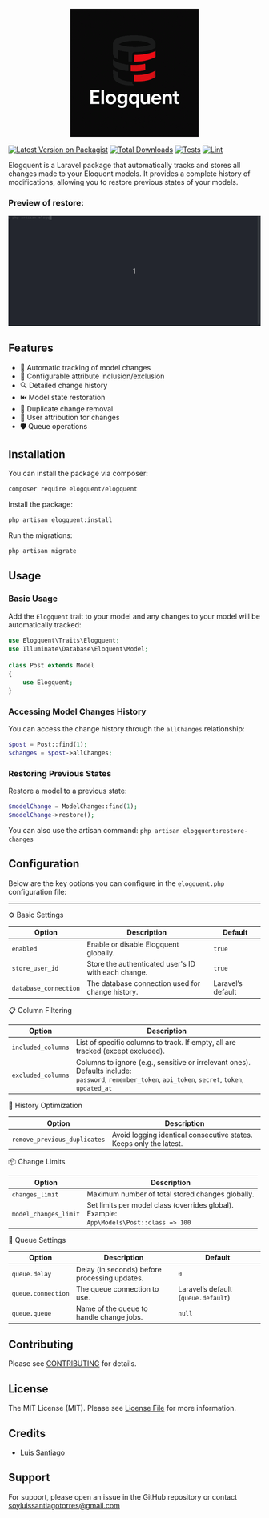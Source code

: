 <p align="center">
    <img src="assets/logo.png">
</p>

[![Latest Version on Packagist](https://img.shields.io/packagist/v/luissantiago/elogquent.svg?style=flat-square)](https://packagist.org/packages/luissantiago/elogquent)
[![Total Downloads](https://img.shields.io/packagist/dt/luissantiago/elogquent.svg?style=flat-square)](https://packagist.org/packages/luissantiago/elogquent)
[![Tests](https://github.com/luissantiago/elogquent/actions/workflows/run-tests.yml/badge.svg)](https://github.com/luissantiago/elogquent/actions/workflows/run-tests.yml)
[![Lint](https://github.com/luissantiago/elogquent/actions/workflows/code-quality.yml/badge.svg)](https://github.com/luissantiago/elogquent/actions/workflows/code-quality.yml)

Elogquent is a Laravel package that automatically tracks and stores all changes made to your Eloquent models. It
provides a complete history of modifications, allowing you to restore previous states of your models.

### Preview of restore:

<p align="center">
  <img src="assets/RestoreChange.gif" alt="RestoreChange"/>
</p>

## Features

- 🔄 Automatic tracking of model changes
- 📝 Configurable attribute inclusion/exclusion
- 🔍 Detailed change history
- ⏮️ Model state restoration
- 🧹 Duplicate change removal
- 👤 User attribution for changes
- 🛡️ Queue operations

## Installation

You can install the package via composer:

```bash
composer require elogquent/elogquent
```

Install the package:

```bash
php artisan elogquent:install
```

Run the migrations:

```bash
php artisan migrate
```

## Usage

### Basic Usage

Add the `Elogquent` trait to your model and any changes to your model will be automatically tracked:

```php
use Elogquent\Traits\Elogquent;
use Illuminate\Database\Eloquent\Model;

class Post extends Model
{
    use Elogquent;
}
```

### Accessing Model Changes History

You can access the change history through the `allChanges` relationship:

```php
$post = Post::find(1);
$changes = $post->allChanges;
```

### Restoring Previous States

Restore a model to a previous state:

```php
$modelChange = ModelChange::find(1);
$modelChange->restore();
```

You can also use the artisan command:
```php artisan elogquent:restore-changes```

## Configuration

Below are the key options you can configure in the `elogquent.php` configuration file:

---
⚙️ Basic Settings

| Option                | Description                                         | Default           |
|-----------------------|-----------------------------------------------------|-------------------|
| `enabled`             | Enable or disable Elogquent globally.               | `true`            |
| `store_user_id`       | Store the authenticated user's ID with each change. | `true`            |
| `database_connection` | The database connection used for change history.    | Laravel’s default |    


📋 Column Filtering

| Option             | Description                                                                                                                                             |
|--------------------|---------------------------------------------------------------------------------------------------------------------------------------------------------|
| `included_columns` | List of specific columns to track. If empty, all are tracked (except excluded).                                                                         |
| `excluded_columns` | Columns to ignore (e.g., sensitive or irrelevant ones). Defaults include:<br>`password`, `remember_token`, `api_token`, `secret`, `token`, `updated_at` |


🧹 History Optimization

| Option                       | Description                                                        |
|------------------------------|--------------------------------------------------------------------|
| `remove_previous_duplicates` | Avoid logging identical consecutive states. Keeps only the latest. |


📦 Change Limits

| Option                | Description                                                                                   |
|-----------------------|-----------------------------------------------------------------------------------------------|
| `changes_limit`       | Maximum number of total stored changes globally.                                              |
| `model_changes_limit` | Set limits per model class (overrides global).<br>Example:<br>`App\Models\Post::class => 100` |

🧵 Queue Settings

| Option             | Description                                   | Default                             |
|--------------------|-----------------------------------------------|-------------------------------------|
| `queue.delay`      | Delay (in seconds) before processing updates. | `0`                                 |
| `queue.connection` | The queue connection to use.                  | Laravel’s default (`queue.default`) |
| `queue.queue`      | Name of the queue to handle change jobs.      | `null`                              |


## Contributing

Please see [CONTRIBUTING](CONTRIBUTING.md) for details.

## License

The MIT License (MIT). Please see [License File](LICENSE.md) for more information.

## Credits

- [Luis Santiago](https://github.com/luissantiago)

## Support

For support, please open an issue in the GitHub repository or contact soyluissantiagotorres@gmail.com
